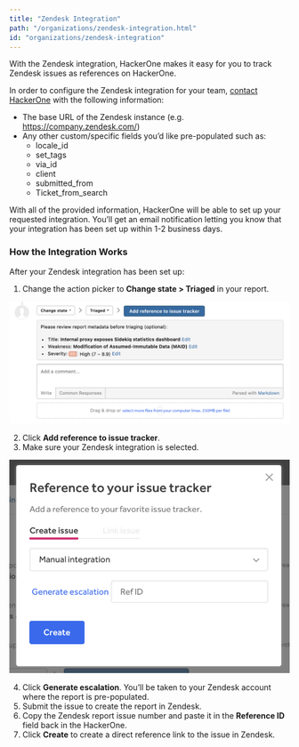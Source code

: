 ```yaml
---
title: "Zendesk Integration"
path: "/organizations/zendesk-integration.html"
id: "organizations/zendesk-integration"
---
```


With the Zendesk integration, HackerOne makes it easy for you to track Zendesk issues as references on HackerOne.

In order to configure the Zendesk integration for your team, [contact HackerOne](https://support.hackerone.com/hc/en-us/requests/new) with the following information:  

* The base URL of the Zendesk instance (e.g. https://company.zendesk.com/)
* Any other custom/specific fields you’d like pre-populated such as:
  * locale_id
  * set_tags
  * via_id
  * client
  * submitted_from
  * Ticket_from_search

With all of the provided information, HackerOne will be able to set up your requested integration. You’ll get an email notification letting you know that your integration has been set up within 1-2 business days.

### How the Integration Works
After your Zendesk integration has been set up:
1. Change the action picker to **Change state > Triaged** in your report.

![integrations](./images/add-integration-reference.png)

2. Click **Add reference to issue tracker**.
3. Make sure your Zendesk integration is selected.

![integration](./images/issue-tracker-reference.png)

4. Click **Generate escalation**. You’ll be taken to your Zendesk account where the report is pre-populated.
3. Submit the issue to create the report in Zendesk.
4. Copy the Zendesk report issue number and paste it in the **Reference ID** field back in the HackerOne.
5. Click **Create** to create a direct reference link to the issue in Zendesk.   
